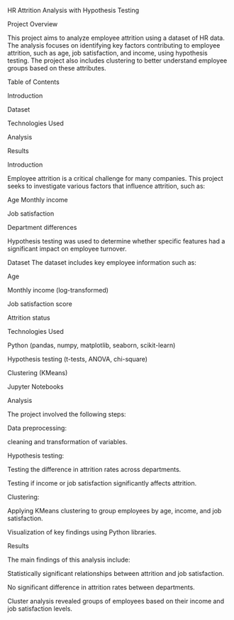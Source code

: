 HR Attrition Analysis with Hypothesis Testing

Project Overview

This project aims to analyze employee attrition using a dataset of HR data. The analysis focuses on identifying key factors contributing to employee attrition, such as age, job satisfaction, and income, using hypothesis testing. The project also includes clustering to better understand employee groups based on these attributes.

Table of Contents

Introduction

Dataset

Technologies Used

Analysis

Results

Introduction

Employee attrition is a critical challenge for many companies. This project seeks to investigate various factors that influence attrition, such as:

Age
Monthly income

Job satisfaction

Department differences

Hypothesis testing was used to determine whether specific features had a significant impact on employee turnover.

Dataset
The dataset includes key employee information such as:

Age

Monthly income (log-transformed)

Job satisfaction score

Attrition status


Technologies Used

Python (pandas, numpy, matplotlib, seaborn, scikit-learn)

Hypothesis testing (t-tests, ANOVA, chi-square)

Clustering (KMeans)

Jupyter Notebooks

Analysis

The project involved the following steps:

Data preprocessing:

cleaning and transformation of variables.

Hypothesis testing:

Testing the difference in attrition rates across departments.

Testing if income or job satisfaction significantly affects attrition.

Clustering:

Applying KMeans clustering to group employees by age, income, and job satisfaction.

Visualization of key findings using Python libraries.

Results

The main findings of this analysis include:

Statistically significant relationships between attrition and job satisfaction.

No significant difference in attrition rates between departments.

Cluster analysis revealed groups of employees based on their income and job satisfaction levels.
